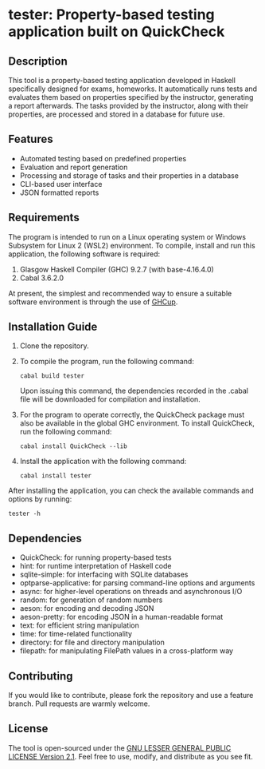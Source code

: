 # tester: Property-based testing application built on QuickCheck

## Description
This tool is a property-based testing application developed in Haskell specifically designed for exams, homeworks. It automatically runs tests and evaluates them based on properties specified by the instructor, generating a report afterwards. The tasks provided by the instructor, along with their properties, are processed and stored in a database for future use.

## Features
- Automated testing based on predefined properties
- Evaluation and report generation
- Processing and storage of tasks and their properties in a database
- CLI-based user interface
- JSON formatted reports

## Requirements
The program is intended to run on a Linux operating system or Windows Subsystem for Linux 2 (WSL2) environment. To compile, install and run this application, the following software is required:

1. Glasgow Haskell Compiler (GHC) 9.2.7 (with base-4.16.4.0)
2. Cabal 3.6.2.0

At present, the simplest and recommended way to ensure a suitable software environment is through the use of [GHCup](https://www.haskell.org/ghcup/). 


## Installation Guide
1. Clone the repository.
2. To compile the program, run the following command:
    ```shell
    cabal build tester
    ```
   Upon issuing this command, the dependencies recorded in the .cabal file will be downloaded for compilation and installation.
3. For the program to operate correctly, the QuickCheck package must also be available in the global GHC environment. To install QuickCheck, run the following command:

    ```shell
    cabal install QuickCheck --lib
    ```
4. Install the application with the following command:
    ```shell
    cabal install tester
    ```
After installing the application, you can check the available commands and options by running:

```shell
tester -h
```

## Dependencies
- QuickCheck: for running property-based tests
- hint: for runtime interpretation of Haskell code
- sqlite-simple: for interfacing with SQLite databases
- optparse-applicative: for parsing command-line options and arguments
- async: for higher-level operations on threads and asynchronous I/O
- random: for generation of random numbers
- aeson: for encoding and decoding JSON
- aeson-pretty: for encoding JSON in a human-readable format
- text: for efficient string manipulation
- time: for time-related functionality
- directory: for file and directory manipulation
- filepath: for manipulating FilePath values in a cross-platform way

## Contributing
If you would like to contribute, please fork the repository and use a feature branch. Pull requests are warmly welcome.

## License
The tool is open-sourced under the [GNU LESSER GENERAL PUBLIC LICENSE Version 2.1](./LICENSE). Feel free to use, modify, and distribute as you see fit.


